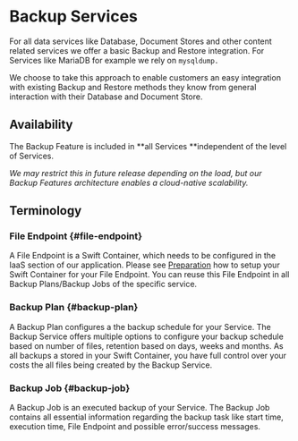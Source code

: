 # Backup Services

For all data services like Database, Document Stores and other content related services we offer a basic Backup and Restore integration. For Services like MariaDB for example we rely on `mysqldump.`

We choose to take this approach to enable customers an easy integration with existing Backup and Restore methods they know from general interaction with their Database and Document Store.

## Availability

The Backup Feature is included in **all Services **independent of the level of Services.

_We may restrict this in future release depending on the load, but our Backup Features architecture enables a cloud-native scalability._

## Terminology

### File Endpoint {#file-endpoint}

A File Endpoint is a Swift Container, which needs to be configured in the IaaS section of our application. Please see [Preparation](/paas/services/backup/preparation.md) how to setup your Swift Container for your File Endpoint. You can reuse this File Endpoint in all Backup Plans/Backup Jobs of the specific service.

### Backup Plan {#backup-plan}

A Backup Plan configures a the backup schedule for your Service. The Backup Service offers multiple options to configure your backup schedule based on number of files, retention based on days, weeks and months. As all backups a stored in your Swift Container, you have full control over your costs the all files being created by the Backup Service.

### Backup Job {#backup-job}

A Backup Job is an executed backup of your Service. The Backup Job contains all essential information regarding the backup task like start time, execution time, File Endpoint and possible error/success messages.

